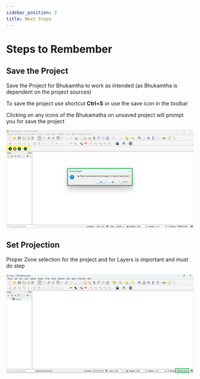 ```yaml
---
sidebar_position: 2
title: Next Steps
---
```


# Steps to Rembember

## Save the Project

Save the Project for Bhukamtha to work as intended (as Bhukamtha is dependent on the project sources)

To save the project use shortcut **Ctrl+S** or use the save icon in the toolbar 

Clicking on any icons of the Bhukamatha on unsaved project will prompt you for save the project 

![Prompt save from bhukamtha toolbar icon](img/prompt_save.png)

## Set Projection

Proper Zone selection for the project and for Layers is important and must do step

![set_prpjection](img/set_projection.png)


